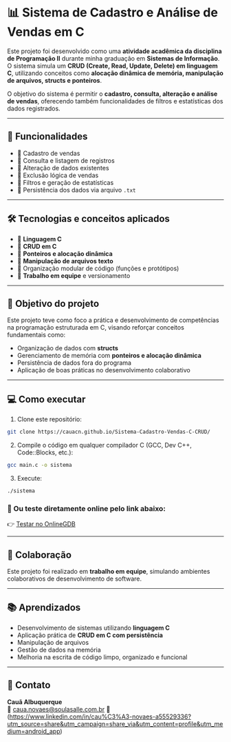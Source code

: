 
# 📊 Sistema de Cadastro e Análise de Vendas em C

Este projeto foi desenvolvido como uma **atividade acadêmica da disciplina de Programação II** durante minha graduação em **Sistemas de Informação**. O sistema simula um **CRUD (Create, Read, Update, Delete) em linguagem C**, utilizando conceitos como **alocação dinâmica de memória, manipulação de arquivos, structs e ponteiros**.

O objetivo do sistema é permitir o **cadastro, consulta, alteração e análise de vendas**, oferecendo também funcionalidades de filtros e estatísticas dos dados registrados.

---

## 🚀 Funcionalidades

- 🔸 Cadastro de vendas
- 🔸 Consulta e listagem de registros
- 🔸 Alteração de dados existentes
- 🔸 Exclusão lógica de vendas
- 🔸 Filtros e geração de estatísticas
- 🔸 Persistência dos dados via arquivo `.txt`

---

## 🛠️ Tecnologias e conceitos aplicados

- 🔹 **Linguagem C**
- 🔹 **CRUD em C**
- 🔹 **Ponteiros e alocação dinâmica**
- 🔹 **Manipulação de arquivos texto**
- 🔹 Organização modular de código (funções e protótipos)
- 🔹 **Trabalho em equipe** e versionamento

---

## 🎯 Objetivo do projeto

Este projeto teve como foco a prática e desenvolvimento de competências na programação estruturada em C, visando reforçar conceitos fundamentais como:

- Organização de dados com **structs**
- Gerenciamento de memória com **ponteiros e alocação dinâmica**
- Persistência de dados fora do programa
- Aplicação de boas práticas no desenvolvimento colaborativo

---

## 💻 Como executar

1. Clone este repositório:
```bash
git clone https://cauacn.github.io/Sistema-Cadastro-Vendas-C-CRUD/
```

2. Compile o código em qualquer compilador C (GCC, Dev C++, Code::Blocks, etc.):
```bash
gcc main.c -o sistema
```

3. Execute:
```bash
./sistema
```

### 🔗 Ou teste diretamente online pelo link abaixo:
👉 [Testar no OnlineGDB](https://onlinegdb.com/7j6R-VTQJ)

---

## 🤝 Colaboração

Este projeto foi realizado em **trabalho em equipe**, simulando ambientes colaborativos de desenvolvimento de software.

---

## 📚 Aprendizados

- Desenvolvimento de sistemas utilizando **linguagem C**
- Aplicação prática de **CRUD em C com persistência**
- Manipulação de arquivos
- Gestão de dados na memória
- Melhoria na escrita de código limpo, organizado e funcional

---

## 🔗 Contato

**Cauã Albuquerque**  
📧 caua.novaes@soulasalle.com.br
💼 (https://www.linkedin.com/in/cau%C3%A3-novaes-a55529336?utm_source=share&utm_campaign=share_via&utm_content=profile&utm_medium=android_app)
